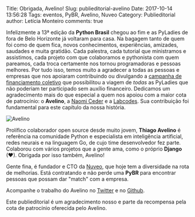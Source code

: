 Title: Obrigada, Avelino!
Slug: publieditorial-avelino
Date: 2017-10-14 13:56:28
Tags: eventos, PyBR, Avelino, Nuveo
Category: Publieditorial
author: Letícia Monteiro
comments: true

Infelizmente a 13ª edição da <b>Python Brasil</b> chegou ao fim e as PyLadies de fora de Belo Horizonte já voltaram para casa. Na bagagem tanto de quem foi como de quem fica, novos conhecimentos, experiências, amizades, saudades e muita gratidão. Cada palestra, cada tutorial que ministramos e assistimos, cada projeto com que colaboramos e pythonista com quem pareamos, cada troca certamente nos tornou programadoras e pessoas melhores. Por tudo isso, temos muito a agradecer a todas as pessoas e empresas que nos apoiaram contribuindo ou divulgando a [campanha de financiamento coletivo](http://brasil.pyladies.com/2017/08/30/campanha-pyladies-no-pybr-13-reta-final) que possibilitou a viagem de *todas* as PyLadies que não poderiam ter participado sem auxílio financeiro. Dedicamos um agradecimento mais do que especial a quem nos apoiou com a maior cota de patrocínio: o <b>Avelino</b>, a [Naomi Ceder](http://brasil.pyladies.com/2017/10/07/publieditorial-naomi-ceder/) e a [Labcodes](http://brasil.pyladies.com/2017/10/06/publieditorial-labcodes/). Sua contribuição foi fundamental para este capítulo da nossa história.

![Avelino]({static}/images/avelino.jpg)

Prolífico colaborador open source desde muito jovem, <b>Thiago Avelino</b> é referência na comunidade Python e especialista em inteligência artificial, redes neurais e na linguagem Go, de cujo time desenvolvedor fez parte. Colaborou com vários projetos que a gente ama, como o próprio <b>Django</b> (❤). Obrigada por isso também, Avelino!

Gente fina, é fundador e CTO da [Nuveo](https://nuveo.ai/), que hoje tem a diversidade na rota de melhorias. Está contratando e não perde uma <b>PyBR</b> para encontrar pessoas que possam dar "match" com a empresa.

Acompanhe o trabalho do Avelino no [Twitter](https://twitter.com/avelino0) e no [Github](https://github.com/avelino).

Este publieditorial é um agradecimento nosso e parte da recompensa pela cota de patrocínio oferecida pelo Avelino.